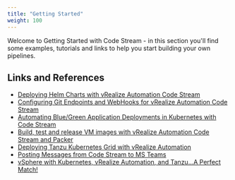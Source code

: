 ```yaml
---
title: "Getting Started"
weight: 100
---
```

Welcome to Getting Started with Code Stream - in this section you'll find some examples, tutorials and links to help you start building your own pipelines.

<!-- toc-tree -->

## Links and References
* <i class="fa fa-external-link-alt" aria-hidden="true"></i> [Deploying Helm Charts with vRealize Automation Code Stream](http://blogs.vmware.com/management/2021/04/deploying-helm-charts-with-vrealize-automation-code-stream.html)
* <i class="fa fa-external-link-alt" aria-hidden="true"></i> [Configuring Git Endpoints and WebHooks for vRealize Automation Code Stream](https://blogs.vmware.com/management/2020/11/configuring-git-endpoints-and-webhooks-for-vrealize-automation-code-stream.html)
* <i class="fa fa-external-link-alt" aria-hidden="true"></i> [Automating Blue/Green Application Deployments in Kubernetes with Code Stream](https://blogs.vmware.com/management/2020/10/automating-blue-green-application-deployments-in-kubernetes-with-code-stream.html)
* <i class="fa fa-external-link-alt" aria-hidden="true"></i> [Build, test and release VM images with vRealize Automation Code Stream and Packer](https://blogs.vmware.com/management/2020/08/build-test-and-release-vm-images-with-vra-code-stream-and-packer.html)
* <i class="fa fa-external-link-alt" aria-hidden="true"></i> [Deploying Tanzu Kubernetes Grid with vRealize Automation](https://blogs.vmware.com/management/2020/06/deploying-tanzu-kubernetes-grid-with-vrealize-automation.html)
* <i class="fa fa-external-link-alt" aria-hidden="true"></i> [Posting Messages from Code Stream to MS Teams](https://blogs.vmware.com/management/2020/05/vrealize-automation-posting-messages-from-codestream-to-ms-teams.html)
* <i class="fa fa-external-link-alt" aria-hidden="true"></i> [vSphere with Kubernetes, vRealize Automation, and Tanzu…A Perfect Match!](https://blogs.vmware.com/management/2020/08/v7-vra-tanzu.html)